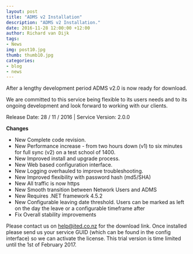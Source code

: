 ```yaml
---
layout: post
title: "ADMS v2 Installation"
description: "ADMS v2 Installation."
date: 2016-11-28 12:00:00 +12:00
author: Richard van Dijk
tags:
- News
img: post10.jpg
thumb: thumb10.jpg
categories:
- blog
- news
---
```

After a lengthy development period ADMS v2.0 is now ready for download. 

We are committed to this service being flexible to its users needs and to its ongoing development and look forward to working with our clients.

Release Date: 28 / 11 / 2016 | Service Version: 2.0.0

**Changes**

* New Complete code revision.
* New Performance increase - from two hours down (v1) to six minutes for full sync (v2) on a test school of 1400.
* New Improved install and upgrade process.
* New Web based configuration interface.
* New Logging overhauled to improve troubleshooting.
* New Improved flexibility with password hash (md5/SHA)
* New All traffic is now https
* New Smooth transition between Network Users and ADMS
* New Requires .NET framework 4.5.2
* New Configurable leaving date threshold. Users can be marked as left on the day the leave or a configurable timeframe after
* Fix Overall stability improvements

Please contact us on help@ited.co.nz for the download link. Once installed please send us your service GUID (which can be found in the config interface) so we can activate the license. This trial version is time limited until the 1st of February 2017. 
